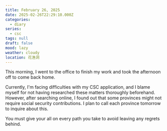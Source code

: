 ```yaml
---
title: February 26, 2025
date: 2025-02-26T22:29:10.000Z
categories:
  - diary
series:
  - csc
tags: null
draft: false
mood: lazy
weather: cloudy
location: 花渔洞
---
```


This morning, I went to the office to finish my work and took the afternoon off to come back home.

Currently, I'm facing difficulties with my CSC application, and I blame myself for not having researched these matters thoroughly beforehand. However, after searching online, I found out that some provinces might not require social security contributions. I plan to call each province tomorrow to inquire about this.

You must give your all on every path you take to avoid leaving any regrets behind.

